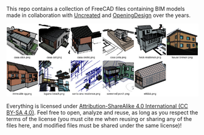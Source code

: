This repo contains a collection of FreeCAD files containing BIM models
made in collaboration with [Uncreated](https://uncreated.net) and [OpeningDesign](https://openingdesign.com) over the years.



![file thumbnails](contact-sheet.jpg)

Everything is licensed under [Attribution-ShareAlike 4.0 International (CC BY-SA 4.0)](https://creativecommons.org/licenses/by-sa/4.0/). Feel free to open, analyze and reuse, as long as you respect the terms of the license (you must cite me when reusing or sharing any of the files here, and modified files must be shared under the same license)!
